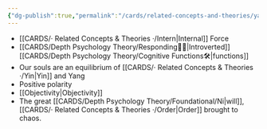 ```yaml
---
{"dg-publish":true,"permalink":"/cards/related-concepts-and-theories/yang/","created":"2023-01-19T14:39:23.534+01:00","updated":"2023-05-03T16:00:58.151+02:00"}
---
```



- [[CARDS/· Related Concepts & Theories ·/Intern\|Internal]] Force
- [[CARDS/Depth Psychology Theory/Responding🧘‍♂️\|Introverted]] [[CARDS/Depth Psychology Theory/Cognitive Functions🛠️\|functions]] 
- Our souls are an equilibrium of [[CARDS/· Related Concepts & Theories ·/Yin\|Yin]] and Yang
- Positive polarity
- [[Objectivity\|Objectivity]]
- The great [[CARDS/Depth Psychology Theory/Foundational/Ni\|will]], [[CARDS/· Related Concepts & Theories ·/Order\|Order]] brought to chaos. 
